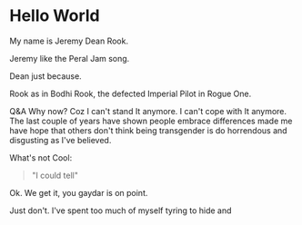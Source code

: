 # Hello World #
My name is Jeremy Dean Rook.

Jeremy like the Peral Jam song. 

Dean just because. 

Rook as in Bodhi Rook, the defected Imperial Pilot in Rogue One.


Q&A
Why now?
Coz I can't stand It anymore. I can't cope with It anymore. The last couple of years have shown people embrace differences made me have hope that others don't think being transgender is do horrendous and disgusting as I've believed. 


What's not Cool:
> "I could tell" 

Ok. We get it, you gaydar is on point. 

Just don't. I've spent too much of myself tyring to hide and 
